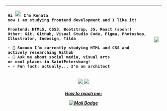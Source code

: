 

|<samp><p align = "left">Hi <img src="https://raw.githubusercontent.com/MartinHeinz/MartinHeinz/master/wave.gif" width="20px"> I'm Renata </br>now I am studying frontend development and I like it! </br></br> Frontend: HTML5, CSS3, Bootstrap, JS, React (soon!)</br>Other: Git, GitHub, Visual Studio Code, Figma, Photoshop, Illustrator, Indesign, Tilda</br></br> - 🔭 Sooooo I’m currently studying <b>HTML and CSS and actively researching Github </br> - 💬 Ask me about social media, visual arts </br> or cool places in SaintPetersburg!</br>- ⚡ Fun fact: <b>actually... I'm an architect</p></samp>|<img src="https://ie.wampi.ru/2023/02/19/ec2af1f5-8517-4923-9c98-ce3150d551f2.jpg" width=90% height=100%>|
|-----:|---------------|

<p align="center">
  <a href = ""><img src ="https://img.shields.io/badge/HTML5-E34F26?style=for-the-badge&logo=html5&logoColor=white">
  <a href = ""><img src ="https://img.shields.io/badge/C%2B%2B-00599C?style=for-the-badge&logo=c%2B%2B&logoColor=white">
</p>
    
    
<h5 align="center">How to reach me: </p>

[![Mail Badge](https://img.shields.io/badge/-Email-c0392b?style=flat&labelColor=c0392b&logo=gmail&logoColor=white)](mailto:remirowa@gmail.com)
